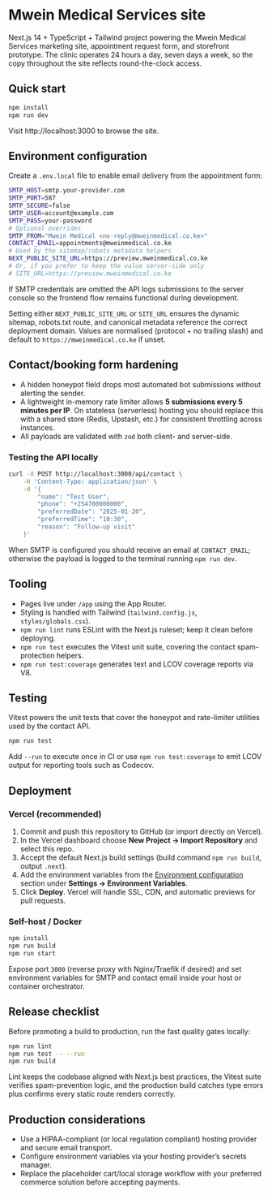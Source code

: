 # Mwein Medical Services site

Next.js 14 + TypeScript + Tailwind project powering the Mwein Medical Services marketing site, appointment request form, and storefront prototype. The clinic operates 24 hours a day, seven days a week, so the copy throughout the site reflects round-the-clock access.

## Quick start

```bash
npm install
npm run dev
```

Visit http://localhost:3000 to browse the site.

## Environment configuration

Create a `.env.local` file to enable email delivery from the appointment form:

```bash
SMTP_HOST=smtp.your-provider.com
SMTP_PORT=587
SMTP_SECURE=false
SMTP_USER=account@example.com
SMTP_PASS=your-password
# Optional overrides
SMTP_FROM="Mwein Medical <no-reply@mweinmedical.co.ke>"
CONTACT_EMAIL=appointments@mweinmedical.co.ke
# Used by the sitemap/robots metadata helpers
NEXT_PUBLIC_SITE_URL=https://preview.mweinmedical.co.ke
# Or, if you prefer to keep the value server-side only
# SITE_URL=https://preview.mweinmedical.co.ke
```

If SMTP credentials are omitted the API logs submissions to the server console so the frontend flow remains functional during development.

Setting either `NEXT_PUBLIC_SITE_URL` or `SITE_URL` ensures the dynamic sitemap, robots.txt route, and canonical metadata reference the correct deployment domain. Values are normalised (protocol + no trailing slash) and default to `https://mweinmedical.co.ke` if unset.

## Contact/booking form hardening

- A hidden honeypot field drops most automated bot submissions without alerting the sender.
- A lightweight in-memory rate limiter allows **5 submissions every 5 minutes per IP**. On stateless (serverless) hosting you should replace this with a shared store (Redis, Upstash, etc.) for consistent throttling across instances.
- All payloads are validated with `zod` both client- and server-side.

### Testing the API locally

```bash
curl -X POST http://localhost:3000/api/contact \
	-H 'Content-Type: application/json' \
	-d '{
		"name": "Test User",
		"phone": "+254700000000",
		"preferredDate": "2025-01-20",
		"preferredTime": "10:30",
		"reason": "Follow-up visit"
	}'
```

When SMTP is configured you should receive an email at `CONTACT_EMAIL`; otherwise the payload is logged to the terminal running `npm run dev`.

## Tooling

- Pages live under `/app` using the App Router.
- Styling is handled with Tailwind (`tailwind.config.js`, `styles/globals.css`).
- `npm run lint` runs ESLint with the Next.js ruleset; keep it clean before deploying.
- `npm run test` executes the Vitest unit suite, covering the contact spam-protection helpers.
- `npm run test:coverage` generates text and LCOV coverage reports via V8.

## Testing

Vitest powers the unit tests that cover the honeypot and rate-limiter utilities used by the contact API.

```bash
npm run test
```

Add `--run` to execute once in CI or use `npm run test:coverage` to emit LCOV output for reporting tools such as Codecov.

## Deployment

### Vercel (recommended)

1. Commit and push this repository to GitHub (or import directly on Vercel).
2. In the Vercel dashboard choose **New Project → Import Repository** and select this repo.
3. Accept the default Next.js build settings (build command `npm run build`, output `.next`).
4. Add the environment variables from the [Environment configuration](#environment-configuration) section under **Settings → Environment Variables**.
5. Click **Deploy**. Vercel will handle SSL, CDN, and automatic previews for pull requests.

### Self-host / Docker

```bash
npm install
npm run build
npm run start
```

Expose port `3000` (reverse proxy with Nginx/Traefik if desired) and set environment variables for SMTP and contact email inside your host or container orchestrator.

## Release checklist

Before promoting a build to production, run the fast quality gates locally:

```bash
npm run lint
npm run test -- --run
npm run build
```

Lint keeps the codebase aligned with Next.js best practices, the Vitest suite verifies spam-prevention logic, and the production build catches type errors plus confirms every static route renders correctly.

## Production considerations

- Use a HIPAA-compliant (or local regulation compliant) hosting provider and secure email transport.
- Configure environment variables via your hosting provider’s secrets manager.
- Replace the placeholder cart/local storage workflow with your preferred commerce solution before accepting payments.
